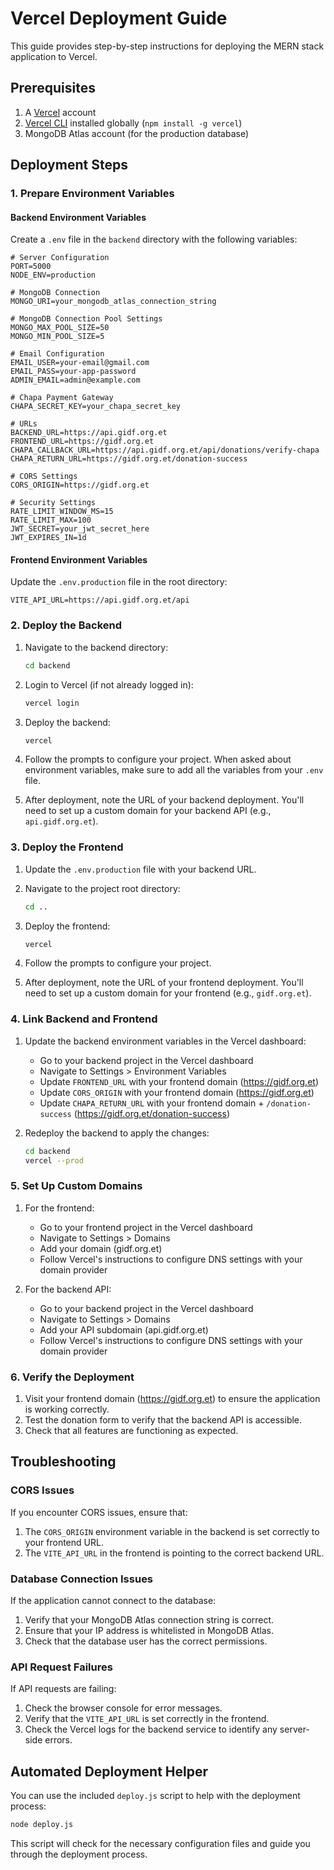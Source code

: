 # Vercel Deployment Guide

This guide provides step-by-step instructions for deploying the MERN stack application to Vercel.

## Prerequisites

1. A [Vercel](https://vercel.com) account
2. [Vercel CLI](https://vercel.com/docs/cli) installed globally (`npm install -g vercel`)
3. MongoDB Atlas account (for the production database)

## Deployment Steps

### 1. Prepare Environment Variables

#### Backend Environment Variables

Create a `.env` file in the `backend` directory with the following variables:

```
# Server Configuration
PORT=5000
NODE_ENV=production

# MongoDB Connection
MONGO_URI=your_mongodb_atlas_connection_string

# MongoDB Connection Pool Settings
MONGO_MAX_POOL_SIZE=50
MONGO_MIN_POOL_SIZE=5

# Email Configuration
EMAIL_USER=your-email@gmail.com
EMAIL_PASS=your-app-password
ADMIN_EMAIL=admin@example.com

# Chapa Payment Gateway
CHAPA_SECRET_KEY=your_chapa_secret_key

# URLs
BACKEND_URL=https://api.gidf.org.et
FRONTEND_URL=https://gidf.org.et
CHAPA_CALLBACK_URL=https://api.gidf.org.et/api/donations/verify-chapa
CHAPA_RETURN_URL=https://gidf.org.et/donation-success

# CORS Settings
CORS_ORIGIN=https://gidf.org.et

# Security Settings
RATE_LIMIT_WINDOW_MS=15
RATE_LIMIT_MAX=100
JWT_SECRET=your_jwt_secret_here
JWT_EXPIRES_IN=1d
```

#### Frontend Environment Variables

Update the `.env.production` file in the root directory:

```
VITE_API_URL=https://api.gidf.org.et/api
```

### 2. Deploy the Backend

1. Navigate to the backend directory:
   ```bash
   cd backend
   ```

2. Login to Vercel (if not already logged in):
   ```bash
   vercel login
   ```

3. Deploy the backend:
   ```bash
   vercel
   ```

4. Follow the prompts to configure your project. When asked about environment variables, make sure to add all the variables from your `.env` file.

5. After deployment, note the URL of your backend deployment. You'll need to set up a custom domain for your backend API (e.g., `api.gidf.org.et`).

### 3. Deploy the Frontend

1. Update the `.env.production` file with your backend URL.

2. Navigate to the project root directory:
   ```bash
   cd ..
   ```

3. Deploy the frontend:
   ```bash
   vercel
   ```

4. Follow the prompts to configure your project.

5. After deployment, note the URL of your frontend deployment. You'll need to set up a custom domain for your frontend (e.g., `gidf.org.et`).

### 4. Link Backend and Frontend

1. Update the backend environment variables in the Vercel dashboard:
   - Go to your backend project in the Vercel dashboard
   - Navigate to Settings > Environment Variables
   - Update `FRONTEND_URL` with your frontend domain (https://gidf.org.et)
   - Update `CORS_ORIGIN` with your frontend domain (https://gidf.org.et)
   - Update `CHAPA_RETURN_URL` with your frontend domain + `/donation-success` (https://gidf.org.et/donation-success)

2. Redeploy the backend to apply the changes:
   ```bash
   cd backend
   vercel --prod
   ```

### 5. Set Up Custom Domains

1. For the frontend:
   - Go to your frontend project in the Vercel dashboard
   - Navigate to Settings > Domains
   - Add your domain (gidf.org.et)
   - Follow Vercel's instructions to configure DNS settings with your domain provider

2. For the backend API:
   - Go to your backend project in the Vercel dashboard
   - Navigate to Settings > Domains
   - Add your API subdomain (api.gidf.org.et)
   - Follow Vercel's instructions to configure DNS settings with your domain provider

### 6. Verify the Deployment

1. Visit your frontend domain (https://gidf.org.et) to ensure the application is working correctly.
2. Test the donation form to verify that the backend API is accessible.
3. Check that all features are functioning as expected.

## Troubleshooting

### CORS Issues

If you encounter CORS issues, ensure that:

1. The `CORS_ORIGIN` environment variable in the backend is set correctly to your frontend URL.
2. The `VITE_API_URL` in the frontend is pointing to the correct backend URL.

### Database Connection Issues

If the application cannot connect to the database:

1. Verify that your MongoDB Atlas connection string is correct.
2. Ensure that your IP address is whitelisted in MongoDB Atlas.
3. Check that the database user has the correct permissions.

### API Request Failures

If API requests are failing:

1. Check the browser console for error messages.
2. Verify that the `VITE_API_URL` is set correctly in the frontend.
3. Check the Vercel logs for the backend service to identify any server-side errors.

## Automated Deployment Helper

You can use the included `deploy.js` script to help with the deployment process:

```bash
node deploy.js
```

This script will check for the necessary configuration files and guide you through the deployment process.